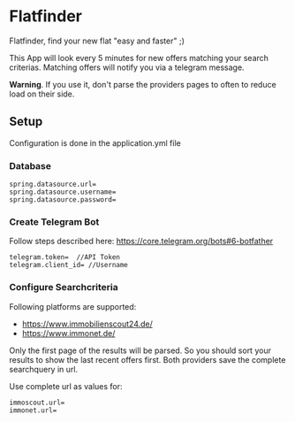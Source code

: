 # Flatfinder
Flatfinder, find your new flat "easy and faster" ;)

This App will look every 5 minutes for new offers matching your search criterias.
Matching offers will notify you via a telegram message.

**Warning**. If you use it, don't parse the providers pages to often to reduce load on their side. 

## Setup
Configuration is done in the application.yml file

### Database
```
spring.datasource.url=
spring.datasource.username=
spring.datasource.password=
```
### Create Telegram Bot
Follow steps described here:
https://core.telegram.org/bots#6-botfather

```
telegram.token=  //API Token
telegram.client_id= //Username
```

### Configure Searchcriteria
Following platforms are supported:
- https://www.immobilienscout24.de/
- https://www.immonet.de/

Only the first page of the results will be parsed.
So you should sort your results to show the last recent offers first. 
Both providers save the complete searchquery in url.

Use complete url as values for:
```
immoscout.url=
immonet.url=
```